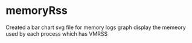 # memoryRss
Created a bar chart svg  file for memory logs 
graph display the memeory used by each process which has VMRSS
